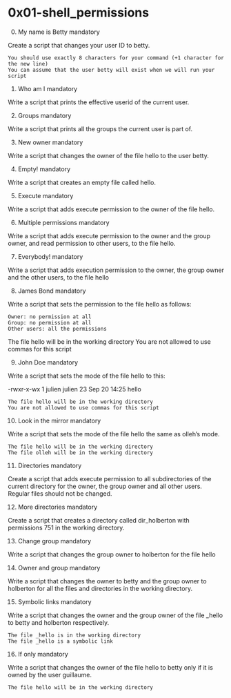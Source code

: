 # 0x01-shell_permissions

 0. My name is Betty mandatory

Create a script that changes your user ID to betty.

    You should use exactly 8 characters for your command (+1 character for the new line)
    You can assume that the user betty will exist when we will run your script

 1. Who am I mandatory

Write a script that prints the effective userid of the current user.

 2. Groups mandatory

Write a script that prints all the groups the current user is part of.

 3. New owner mandatory

Write a script that changes the owner of the file hello to the user betty.

 4. Empty! mandatory

Write a script that creates an empty file called hello.

 5. Execute mandatory

Write a script that adds execute permission to the owner of the file hello.

 6. Multiple permissions mandatory

Write a script that adds execute permission to the owner and the group owner, and read permission to other users, to the file hello.

 7. Everybody! mandatory

Write a script that adds execution permission to the owner, the group owner and the other users, to the file hello

 8. James Bond mandatory

Write a script that sets the permission to the file hello as follows:

    Owner: no permission at all
    Group: no permission at all
    Other users: all the permissions

The file hello will be in the working directory You are not allowed to use commas for this script

 9. John Doe mandatory

Write a script that sets the mode of the file hello to this:

-rwxr-x-wx 1 julien julien 23 Sep 20 14:25 hello

    The file hello will be in the working directory
    You are not allowed to use commas for this script

 10. Look in the mirror mandatory

Write a script that sets the mode of the file hello the same as olleh’s mode.

    The file hello will be in the working directory
    The file olleh will be in the working directory
 11. Directories mandatory

Create a script that adds execute permission to all subdirectories of the current directory for the owner, the group owner and all other users. Regular files should not be changed.

 12. More directories mandatory

Create a script that creates a directory called dir_holberton with permissions 751 in the working directory. 

13. Change group mandatory

Write a script that changes the group owner to holberton for the file hello

 14. Owner and group mandatory

Write a script that changes the owner to betty and the group owner to holberton for all the files and directories in the working directory.

 15. Symbolic links mandatory

Write a script that changes the owner and the group owner of the file _hello to betty and holberton respectively.

    The file _hello is in the working directory
    The file _hello is a symbolic link

 16. If only mandatory

Write a script that changes the owner of the file hello to betty only if it is owned by the user guillaume.

    The file hello will be in the working directory

